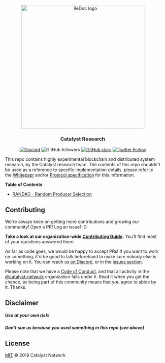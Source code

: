 <div align="center">
  <img alt="ReDoc logo" src="https://raw.githubusercontent.com/catalyst-network/Community/master/media-pack/logo.png" width="400px" />

  ### Catalyst Research
 
[![Discord](https://img.shields.io/discord/629667101774446593?color=blueviolet&label=discord)](https://discord.gg/anTP7xm)
![GitHub followers](https://img.shields.io/github/followers/catalyst-network?style=social)
[![GitHub stars](https://img.shields.io/github/stars/catalyst-network/community?style=social)](https://github.com/catalyst-network/protocol-protobuffs/stargazers)
[![Twitter Follow](https://img.shields.io/twitter/follow/catalystnetorg?style=social)](https://twitter.com/catalystnetorg)
</div>

This repo contains highly experimental blockchain and distributed system research, by the Catalyst research team. The contents of this repo shouldn't be used as a reference to specific implementation details, please refer to the [Whitepapr](https://github.com/catalyst-network/whitepaper) and/or [Protocol specification](https://github.com/catalyst-network/protocol-protobuffs) for this information.


**Table of Contents**
<!-- TOC -->
  - [RANDAO - Random Producer Selection](https://github.com/catalyst-network/research/blob/master/poc-producer-selection/random-producer-assignment.pdf)
<!-- /TOC --> 


## Contributing

We're always keen on getting more contributions and growing our community! Open a PR! Log an issue! :D

**Take a look at our organization-wide [Contributing Guide](https://github.com/catalyst-network/Community/blob/master/CONTRIBUTING.md).** You'll find most of your questions answered there.

As far as code goes, we would be happy to accept PRs! If you want to work on something, it'd be good to talk beforehand to make sure nobody else is working on it. You can reach us [on Discord](https://discord.gg/anTP7xm), or in the [issues section](https://github.com/catalyst-network/Catalyst.Node/issues).

Please note that we have a [Code of Conduct](CODE_OF_CONDUCT.md), and that all activity in the [@catalyst-network](https://github.com/catalyst-network) organization falls under it. Read it when you get the chance, as being part of this community means that you agree to abide by it. Thanks.

## Disclaimer

##### Use at your own risk!
##### Don't sue us because you used something in this repo (see above)

## License

[MIT](LICENSE) © 2019 Catalyst Network
